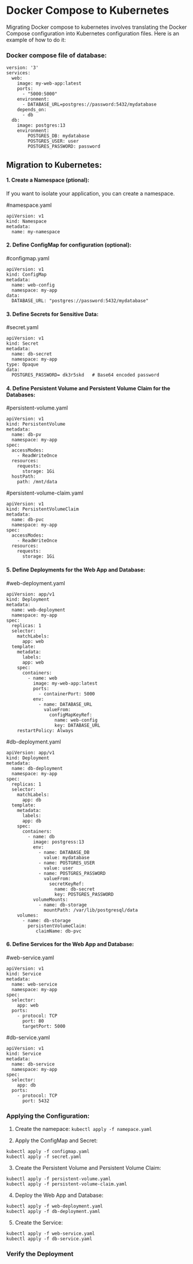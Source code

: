 # Docker Compose to Kubernetes

Migrating Docker compose to kubernetes involves translating the Docker Compose configuration
into Kubernetes configuration files. Here is an example of how to do it:

### Docker compose file of database:
```
version: '3'
services:
  web:
    image: my-web-app:latest
    ports:
      - "5000:5000"
    environment:  
      - DATABASE_URL=postgres://password:5432/mydatabase
    depends_on:
      - db
  db:
    image: postgres:13
    environment:
        POSTGRES_DB: mydatabase
        POSTGRES_USER: user
        POSTGRES_PASSWORD: password
```
## Migration to Kubernetes:

#### 1. **Create a Namespace (ptional):**

If you want to isolate your application, you can create a namespace.

#namespace.yaml
```
apiVersion: v1
kind: Namespace
metadata:
  name: my-namespace
```

#### 2. **Define ConfigMap for configuration (optional):**

#configmap.yaml
```
apiVersion: v1
kind: ConfigMap
metadata:
  name: web-config
  namespace: my-app
data:
  DATABASE_URL: "postgres://password:5432/mydatabase"
```
#### 3. **Define Secrets for Sensitive Data:**

#secret.yaml
```
apiVersion: v1
kind: Secret
metadata:
  name: db-secret
  namespace: my-app
type: Opaque
data:
  POSTGRES_PASSWORD= dk3r5skd   # Base64 encoded password
```

#### 4. **Define Persistent Volume and Persistent Volume Claim for the Databases:**

#persistent-volume.yaml
```
apiVersion: v1
kind: PersistentVolume
metadata:
  name: db-pv
  namespace: my-app
spec:
  accessModes:
    - ReadWriteOnce
  resources:
    requests:
      storage: 1Gi
  hostPath:
    path: /mnt/data
```

#persistent-volume-claim.yaml
```
apiVersion: v1
kind: PersistentVolumeClaim
metadata:
  name: db-pvc
  namespace: my-app
spec:
  accessModes:
    - ReadWriteOnce
  resources:
    requests:
      storage: 1Gi
```

#### 5. **Define Deployments for the Web App and Database:**

#web-deployment.yaml
```
apiVersion: app/v1
kind: Deployment
metadata:
  name: web-deployment
  namespace: my-app
spec:
  replicas: 1
  selector:
    matchLabels:
      app: web 
  template:
    metadata:
      labels: 
      app: web
    spec:
      containers:
        - name: web
          image: my-web-app:latest
          ports:
            - containerPort: 5000
          env:
            - name: DATABASE_URL
              valueFrom: 
                configMapKeyRef:
                  name: web-config
                  key: DATABASE_URL
    restartPolicy: Always
```         

#db-deployment.yaml
```
apiVersion: app/v1
kind: Deployment
metadata:
  name: db-deployment
  namespace: my-app
spec:
  replicas: 1
  selector:
    matchLabels:
      app: db 
  template:
    metadata:
      labels: 
      app: db
    spec:
      containers:
        - name: db
          image: postgress:13
          env:
            - name: DATABASE_DB
              value: mydatabase
            - name: POSTGRES_USER
              value: user
            - name: POSTGRES_PASSWORD
              valueFrom: 
                secretKeyRef:
                  name: db-secret
                  key: POSTGRES_PASSWORD
          volumeMounts:
            - name: db-storage
              mountPath: /var/lib/postgresql/data
    volumes:          
      - name: db-storage
        persistentVolumeClaim:
           claimName: db-pvc 
```           

#### 6. **Define Services for the Web App and Database:**

#web-service.yaml
```
apiVersion: v1
kind: Service
metadata:
  name: web-service
  namespace: my-app
spec:
  selector:
    app: web
  ports:
    - protocol: TCP
      port: 80
      targetPort: 5000
```
#db-service.yaml
```
apiVersion: v1
kind: Service
metadata:
  name: db-service
  namespace: my-app
spec:
  selector:
    app: db
  ports:
    - protocol: TCP
      port: 5432
```
### **Applying the Configuration:**

1. Create the namepace:
``` kubectl apply -f namepace.yaml ```

2. Apply the ConfigMap and Secret: 
```
kubectl apply -f configmap.yaml
kubectl apply -f secret.yaml
```
3. Create the Persistent Volume and Persistent Volume Claim:
``` 
kubectl apply -f persistent-volume.yaml
kubectl apply -f persistent-volume-claim.yaml 
```
4. Deploy the Web App and Database:
```
kubectl apply -f web-deployment.yaml
kubectl apply -f db-deployment.yaml
```
5. Create the Service:
```
kubectl apply -f web-service.yaml
kubectl apply -f db-service.yaml
```
### **Verify the Deployment**